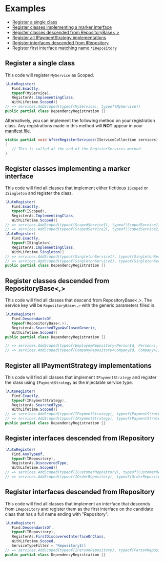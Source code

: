 # Examples

* [Register a single class](#register-a-single-class)
* [Register classes implementing a marker interface](#register-classes-with-a-marker-interface) 
* [Register classes descended from RepositoryBase<,>](#register-classes-descneded-from-repositorybase)
* [Register all IPaymentStrategy implementations](#register-all-ipaymentstrategy-implementations)
* [Register interfaces descended from IRepository](#register-interfaces-descended-from-irepository)
* [Register first interface matching name `*IRepository`](#register-first-interface-name-matching-repository)


<a id="register-a-single-class"></a>
## Register a single class
This code will register `MyService` as Scoped.
```c#
[AutoRegister(
   Find.Exactly,
   typeof(MyService),
   RegisterAs.ImplementingClass,
   WithLifetime.Scoped)]
// => services.AddScoped(typeof(MyService), typeof(MyService))
public partial class DependencyRegistration {}
```


Alternatively, you can implement the following method on your registration
class. Any registrations made in this method will **NOT** appear in your
[manifest file](./source-control.md).

```c#
static partial void AfterRegisterServices(IServiceCollection services)
{
   // This is called at the end of the RegisterServices method
}
```

<a id="register-classes-with-a-marker-interface"></a>
## Register classes implementing a marker interface
This code will find all classes that implement either 
fictitious `IScoped` or `ISingleton` and register the class.

```c#
[AutoRegister(
   Find.Exactly,
   typeof(IScoped),
   RegisterAs.ImplementingClass,
   WithLifetime.Scoped)]
// => services.AddScoped(typeof(ScopedService1), typeof(ScopedService1))
// => services.AddScoped(typeof(ScopedService2), typeof(ScopedService2))
[AutoRegister(
   Find.Exactly,
   typeof(ISingleton),
   RegisterAs.ImplementingClass,
   WithLifetime.Singleton)]
// => services.AddScoped(typeof(SingletonService1), typeof(SingletonService1))
// => services.AddScoped(typeof(SingletonService2), typeof(SingletonService2))
public partial class DependencyRegistration {}
```

<a id="register-classes-descneded-from-repositorybase"></a>
## Register classes descended from RepositoryBase<,>
This code will find all classes that descend from RepositoryBase&lt;,&gt;.
The service key will be `RepositoryBase<,>` with the generic
parameters filled in.

```c#
[AutoRegister(
   Find.DescendantsOf,
   typeof(RepositoryBase<,>),
   RegisterAs.SearchedTypeAsClosedGeneric,
   WithLifetime.Scoped)]
public partial class DependencyRegistration {}

// => services.AddScoped(typeof(EmployeeRepository<PersonId, Person>), typeof(EmployeeRepository))
// => services.AddScoped(typeof(CompanyRepository<CompanyId, Company>), typeof(CompanyRepository))
```

<a id="register-all-ipaymentstrategy-implementations"></a>
## Register all IPaymentStrategy implementations
This code will find all classes that implement `IPaymentStrategy` and register
the class using `IPaymentStrategy` as the injectable service type.

```c#
[AutoRegister(
   Find.Exactly,
   typeof(IPaymentStrategy),
   RegisterAs.SearchedType,
   WithLifetime.Scoped)]
// => services.AddScoped(typeof(IPaymentStrategy), typeof(PaymentStrategy1))
// => services.AddScoped(typeof(IPaymentStrategy), typeof(PaymentStrategy2))
public partial class DependencyRegistration {}
```


<a id="register-interfaces-descended-from-irepository"></a>
## Register interfaces descended from IRepository
```c#
[AutoRegister(
   Find.AnyTypeOf,
   typeof(IRepository),
   RegisterAs.DiscoveredType,
   WithLifetime.Scoped)]
// => services.AddScoped(typeof(ICustomerRepository), typeof(CustomerRepository))
// => services.AddScoped(typeof(IOrderRepository), typeof(OrderRepository))
```

<a id="register-first-interface-name-matching-repository"></a>
## Register interfaces descended from IRepository
This code will find all classes that implement an interface
that descends from `IRepository` and register them as the
first interface on the candidate class that has a full name
ending with "Repository".

```c#
[AutoRegister(
   Find.DescendantsOf,
   typeof(IRepository),
   RegisterAs.FirstDiscoveredInterfaceOnClass,
   WithLifetime.Scoped,
   ServiceTypeFilter = "Repository$)]
// => services.AddScoped(typeof(IPersonRepository), typeof(PersonRepository))
public partial class DependencyRegistration {}
```
